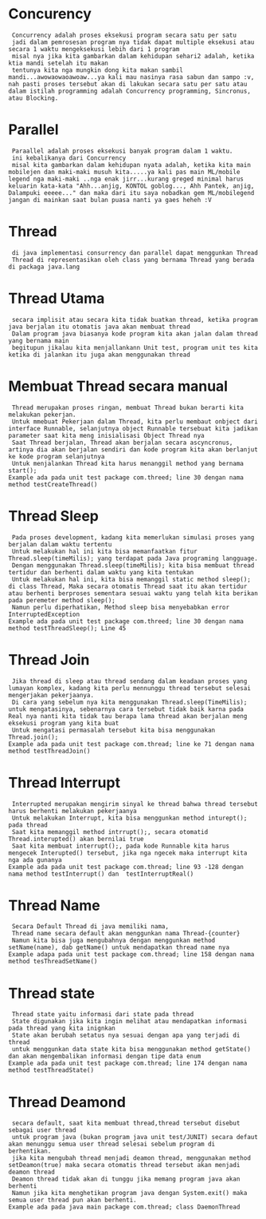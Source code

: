 
# Concurency 
     Concurrency adalah proses eksekusi program secara satu per satu
     jadi dalam pemrosesan program nya tidak dapat multiple eksekusi atau secara 1 waktu mengeksekusi lebih dari 1 program
     misal nya jika kita gambarkan dalam kehidupan sehari2 adalah, ketika ktia mandi setelah itu makan
     tentunya kita nga mungkin dong kita makan sambil mandi...awowaowaoawoaw...ya kali mau nasinya rasa sabun dan sampo :v, nah pasti proses tersebut akan di lakukan secara satu per satu atau dalam istilah programming adalah Concurrency programming, Sincronus, atau Blocking.
# Parallel
     Paraallel adalah proses eksekusi banyak program dalam 1 waktu.
     ini kebalikanya dari Concurrency
     misal kita gambarkan dalam kehidupan nyata adalah, ketika kita main mobilejen dan maki-maki musuh kita.....ya kali pas main ML/mobile legend nga maki-maki ..nga enak jirr...kurang greged minimal harus keluarin kata-kata "Ahh...anjig, KONTOL goblog..., Ahh Pantek, anjig, Dalampuki eeeee..." dan maka dari itu saya nobadkan gem ML/mobilegend jangan di mainkan saat bulan puasa nanti ya gaes heheh :V
# Thread
     di java implementasi consurrency dan parallel dapat menggunkan Thread
     Thread di representasikan oleh class yang bernama Thread yang berada di packaga java.lang

# Thread Utama
     secara implisit atau secara kita tidak buatkan thread, ketika program java berjalan itu otomatis java akan membuat thread
     Dalam program java biasanya kode program kita akan jalan dalam thread yang bernama main
     begitupun jikalau kita menjallankann Unit test, program unit tes kita ketika di jalankan itu juga akan menggunakan thread

# Membuat Thread secara manual
     Thread merupakan proses ringan, membuat Thread bukan berarti kita melakukan pekerjan.
     Untuk mmebuat Pekerjaan dalam Thread, kita perlu membaut onbject dari interface Runnable, selanjutnya object Runnable tersebuat kita jadikan parameter saat kita meng inisialisasi Object Thread nya
     Saat Thread berjalan, Thread akan berjalan secara ascyncronus, artinya dia akan berjalan sendiri dan kode program kita akan berlanjut ke kode program selanjutnya
     Untuk menjalankan Thread kita harus menanggil method yang bernama start();
    Example ada pada unit test package com.threed; line 30 dengan nama method testCreateThread()

# Thread Sleep
     Pada proses development, kadang kita memerlukan simulasi proses yang berjalan dalam waktu tertentu
     Untuk melakukan hal ini kita bisa memanfaatkan fitur Thread.sleep(timeMilis); yang terdapat pada Java programing langguage.
     Dengan menggunakan Thread.sleep(timeMilis); kita bisa membuat thread tertidur dan berhenti dalam waktu yang kita tentukan
     Untuk melakukan hal ini, kita bisa memanggil static method sleep(); di class Thread, Maka secara otomatis Thread saat itu akan tertidur atau berhenti berproses sementara sesuai waktu yang telah kita berikan pada peremeter method sleep();
     Namun perlu diperhatikan, Method sleep bisa menyebabkan error InterruptedException
    Example ada pada unit test package com.threed; line 30 dengan nama method testThreadSleep(); Line 45

# Thread Join
     Jika thread di sleep atau thread sendang dalam keadaan proses yang lumayan komplex, kadang kita perlu mennunggu thread tersebut selesai mengerjakan pekerjaanya.
     Di cara yang sebelum nya kita menggunakan Thread.sleep(TimeMilis); untuk mengatasinya, sebenarnya cara tersebut tidak baik karna pada Real nya nanti kita tidak tau berapa lama thread akan berjalan meng eksekusi program yang kita buat
     Untuk mengatasi permasalah tersebut kita bisa menggunakan Thread.join();
    Example ada pada unit test package com.thread; line ke 71 dengan nama method testThreadJoin()

# Thread Interrupt
     Interrupted merupakan mengirim sinyal ke thread bahwa thread tersebut harus berhenti melakukan pekerjaanya
     Untuk melakukan Interrupt, kita bisa menggunkan method inturept(); pada thread
     Saat kita memanggil method intrrupt();, secara otomatid Thread.interupted() akan bernilai true
     Saat kita membuat interrupt();, pada kode Runnable kita harus mengecek Interupted() tersebut, jika nga ngecek maka interrupt kita nga ada gunanya
    Example ada pada unit test package com.thread; line 93 -128 dengan nama method testInterrupt() dan  testInterruptReal()

# Thread Name
     Secara Default Thread di java memiliki nama, 
     Thread name secara default akan menggunkan nama Thread-{counter}
     Namun kita bisa juga mengubahnya dengan menggunkan method setName(name), dab getName() untuk mendapatkan thread name nya
    Example adapa pada unit test package com.thread; line 158 dengan nama method tesThreadSetName()

# Thread state
     Thread state yaitu informasi dari state pada thread
     State digunakan jika kita ingin melihat atau mendapatkan informasi pada thread yang kita inignkan
     State akan berubah setatus nya sesuai dengan apa yang terjadi di thread
     untuk menggunkan data state kita bisa menggunakan method getState() dan akan mengembalikan informasi dengan tipe data enum
    Example ada pada unit test package com.thread; line 174 dengan nama method testThreadState()

# Thread Deamond
     secara default, saat kita membuat thread,thread tersebut disebut sebagai user thread
     untuk program java (bukan program java unit test/JUNIT) secara defaut akan menunggu semua user thread selesai sebelum program di berhentikan.
     jika kita mengubah thread menjadi deamon thread, menggunakan method setDeamon(true) maka secara otomatis thread tersebut akan menjadi deamon thread
     Deamon thread tidak akan di tunggu jika memang program java akan berhenti
     Namun jika kita menghetikan program java dengan System.exit() maka semua user thread pun akan berhenti.
    Example ada pada java main package com.thread; class DaemonThread
